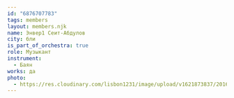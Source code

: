 ```yaml
---
id: "6876707783"
tags: members
layout: members.njk
name: Энвер1 Сеит-Абдулов
city: бли
is_part_of_orchestra: true
role: Музыкант
instrument:
  - Баян
works: да
photo:
  - https://res.cloudinary.com/lisbon1231/image/upload/v1621873837/2016-10-9-1_oiqmzj.jpg
---
```

